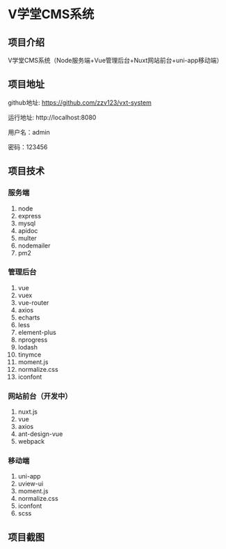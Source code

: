 # V学堂CMS系统

## 项目介绍

V学堂CMS系统（Node服务端+Vue管理后台+Nuxt网站前台+uni-app移动端）

## 项目地址

github地址: https://github.com/zzv123/vxt-system

运行地址: http://localhost:8080

用户名：admin

密码：123456

## 项目技术

### 服务端
1. node
2. express
3. mysql
4. apidoc
5. multer
6. nodemailer
7. pm2

### 管理后台
1. vue
2. vuex
3. vue-router
4. axios
5. echarts
6. less
7. element-plus
8. nprogress
9. lodash
10. tinymce
11. moment.js
12. normalize.css
13. iconfont

### 网站前台（开发中）
1. nuxt.js
2. vue
3. axios
4. ant-design-vue
5. webpack

### 移动端
1. uni-app
2. uview-ui
3. moment.js
4. normalize.css   
5. iconfont
6. scss

## 项目截图

